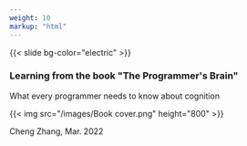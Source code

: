 ```yaml
---
weight: 10
markup: "html"
---
```

{{< slide bg-color="electric" >}}

### Learning from the book "The Programmer's Brain"

What every programmer needs to know about cognition

{{< img src="/images/Book cover.png" height="800" >}}

Cheng Zhang, Mar. 2022
